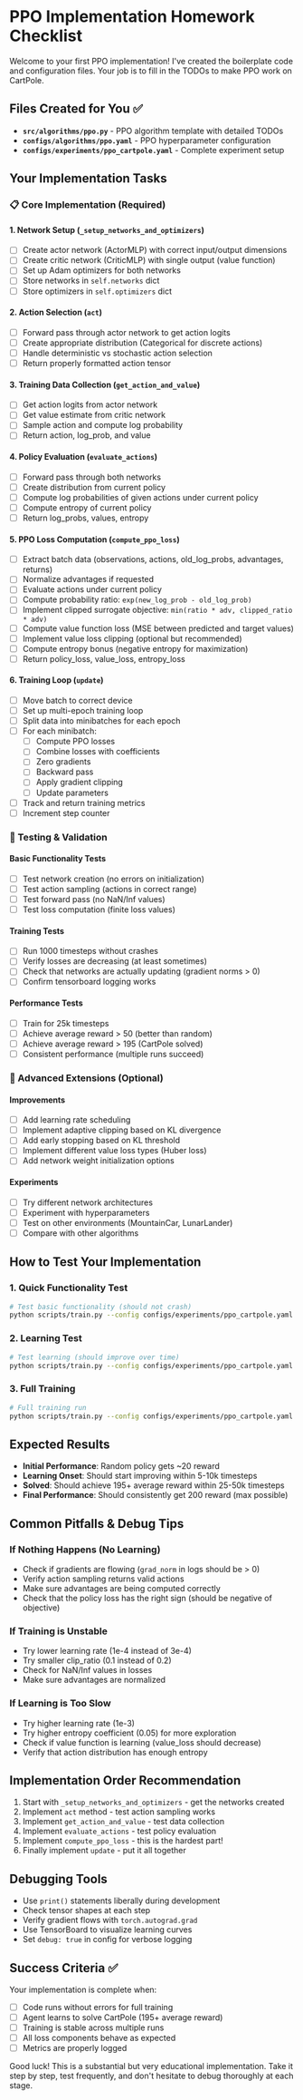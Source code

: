 # PPO Implementation Homework Checklist

Welcome to your first PPO implementation! I've created the boilerplate code and configuration files. Your job is to fill in the TODOs to make PPO work on CartPole.

## Files Created for You ✅

- **`src/algorithms/ppo.py`** - PPO algorithm template with detailed TODOs
- **`configs/algorithms/ppo.yaml`** - PPO hyperparameter configuration  
- **`configs/experiments/ppo_cartpole.yaml`** - Complete experiment setup

## Your Implementation Tasks

### 📋 Core Implementation (Required)

#### 1. Network Setup (`_setup_networks_and_optimizers`)
- [ ] Create actor network (ActorMLP) with correct input/output dimensions
- [ ] Create critic network (CriticMLP) with single output (value function)
- [ ] Set up Adam optimizers for both networks
- [ ] Store networks in `self.networks` dict
- [ ] Store optimizers in `self.optimizers` dict

#### 2. Action Selection (`act`)
- [ ] Forward pass through actor network to get action logits
- [ ] Create appropriate distribution (Categorical for discrete actions)
- [ ] Handle deterministic vs stochastic action selection
- [ ] Return properly formatted action tensor

#### 3. Training Data Collection (`get_action_and_value`)
- [ ] Get action logits from actor network
- [ ] Get value estimate from critic network
- [ ] Sample action and compute log probability
- [ ] Return action, log_prob, and value

#### 4. Policy Evaluation (`evaluate_actions`)
- [ ] Forward pass through both networks
- [ ] Create distribution from current policy
- [ ] Compute log probabilities of given actions under current policy
- [ ] Compute entropy of current policy
- [ ] Return log_probs, values, entropy

#### 5. PPO Loss Computation (`compute_ppo_loss`)
- [ ] Extract batch data (observations, actions, old_log_probs, advantages, returns)
- [ ] Normalize advantages if requested
- [ ] Evaluate actions under current policy
- [ ] Compute probability ratio: `exp(new_log_prob - old_log_prob)`
- [ ] Implement clipped surrogate objective: `min(ratio * adv, clipped_ratio * adv)`
- [ ] Compute value function loss (MSE between predicted and target values)
- [ ] Implement value loss clipping (optional but recommended)
- [ ] Compute entropy bonus (negative entropy for maximization)
- [ ] Return policy_loss, value_loss, entropy_loss

#### 6. Training Loop (`update`)
- [ ] Move batch to correct device
- [ ] Set up multi-epoch training loop
- [ ] Split data into minibatches for each epoch
- [ ] For each minibatch:
  - [ ] Compute PPO losses
  - [ ] Combine losses with coefficients
  - [ ] Zero gradients
  - [ ] Backward pass
  - [ ] Apply gradient clipping
  - [ ] Update parameters
- [ ] Track and return training metrics
- [ ] Increment step counter

### 🧪 Testing & Validation

#### Basic Functionality Tests
- [ ] Test network creation (no errors on initialization)
- [ ] Test action sampling (actions in correct range)
- [ ] Test forward pass (no NaN/Inf values)
- [ ] Test loss computation (finite loss values)

#### Training Tests
- [ ] Run 1000 timesteps without crashes
- [ ] Verify losses are decreasing (at least sometimes)
- [ ] Check that networks are actually updating (gradient norms > 0)
- [ ] Confirm tensorboard logging works

#### Performance Tests  
- [ ] Train for 25k timesteps
- [ ] Achieve average reward > 50 (better than random)
- [ ] Achieve average reward > 195 (CartPole solved)
- [ ] Consistent performance (multiple runs succeed)

### 🚀 Advanced Extensions (Optional)

#### Improvements
- [ ] Add learning rate scheduling
- [ ] Implement adaptive clipping based on KL divergence
- [ ] Add early stopping based on KL threshold
- [ ] Implement different value loss types (Huber loss)
- [ ] Add network weight initialization options

#### Experiments
- [ ] Try different network architectures
- [ ] Experiment with hyperparameters
- [ ] Test on other environments (MountainCar, LunarLander)
- [ ] Compare with other algorithms

## How to Test Your Implementation

### 1. Quick Functionality Test
```bash
# Test basic functionality (should not crash)
python scripts/train.py --config configs/experiments/ppo_cartpole.yaml --debug --total-timesteps 1000
```

### 2. Learning Test  
```bash  
# Test learning (should improve over time)
python scripts/train.py --config configs/experiments/ppo_cartpole.yaml --total-timesteps 25000
```

### 3. Full Training
```bash
# Full training run
python scripts/train.py --config configs/experiments/ppo_cartpole.yaml
```

## Expected Results

- **Initial Performance**: Random policy gets ~20 reward
- **Learning Onset**: Should start improving within 5-10k timesteps
- **Solved**: Should achieve 195+ average reward within 25-50k timesteps  
- **Final Performance**: Should consistently get 200 reward (max possible)

## Common Pitfalls & Debug Tips

### If Nothing Happens (No Learning)
- Check if gradients are flowing (`grad_norm` in logs should be > 0)
- Verify action sampling returns valid actions
- Make sure advantages are being computed correctly
- Check that the policy loss has the right sign (should be negative of objective)

### If Training is Unstable  
- Try lower learning rate (1e-4 instead of 3e-4)
- Try smaller clip_ratio (0.1 instead of 0.2)
- Check for NaN/Inf values in losses
- Make sure advantages are normalized

### If Learning is Too Slow
- Try higher learning rate (1e-3)
- Try higher entropy coefficient (0.05) for more exploration
- Check if value function is learning (value_loss should decrease)
- Verify that action distribution has enough entropy

## Implementation Order Recommendation

1. Start with `_setup_networks_and_optimizers` - get the networks created
2. Implement `act` method - test action sampling works
3. Implement `get_action_and_value` - test data collection  
4. Implement `evaluate_actions` - test policy evaluation
5. Implement `compute_ppo_loss` - this is the hardest part!
6. Finally implement `update` - put it all together

## Debugging Tools

- Use `print()` statements liberally during development
- Check tensor shapes at each step
- Verify gradient flows with `torch.autograd.grad`
- Use TensorBoard to visualize learning curves
- Set `debug: true` in config for verbose logging

## Success Criteria ✅

Your implementation is complete when:
- [ ] Code runs without errors for full training
- [ ] Agent learns to solve CartPole (195+ average reward)  
- [ ] Training is stable across multiple runs
- [ ] All loss components behave as expected
- [ ] Metrics are properly logged

Good luck! This is a substantial but very educational implementation. Take it step by step, test frequently, and don't hesitate to debug thoroughly at each stage.